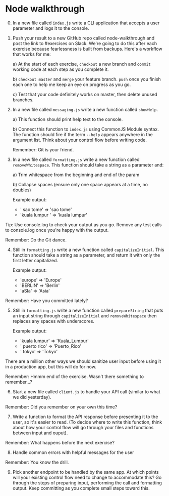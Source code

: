 # Node walkthrough

0. In a new file called `index.js` write a CLI application that accepts a user parameter and logs it to the console.

1. Push your result to a new GitHub repo called node-walkthrough and post the link to #exercises on Slack. We're going to do this after each exercise because fearlessness is built from backups. Here's a workflow that works for me:

   a) At the start of each exercise, `checkout` a new branch and `commit` working code at each step as you complete it.

   b) `checkout master` and `merge` your feature branch. `push` once you finish each one to help me keep an eye on progress as you go.

   c) Test that your code definitely works on master, then delete unused branches.

1. In a new file called `messaging.js` write a new function called `showHelp`.

   a) This function should print help text to the console.

   b) Connect this function to `index.js` using CommonJS Module syntax.
   The function should fire if the term `--help` appears anywhere in the argument list. Think about your control flow before writing code.

   Remember: Git is your friend.

1. In a new file called `formatting.js` write a new function called `removeWhitespace`. This function should take a string as a parameter and:

   a) Trim whitespace from the beginning and end of the param

   b) Collapse spaces (ensure only one space appears at a time, no doubles)

   Example output:

   - ' sao tome' => 'sao tome'
   - 'kuala lumpur ' => 'kuala lumpur'

Tip: Use console.log to check your output as you go. Remove any test calls to console.log once you're happy with the output.

Remember: Do the Git dance.

4. Still in `formatting.js` write a new function called `capitalizeInitial`. This function should take a string as a parameter, and return it with only the first letter capitalized.

   Example output:

   - 'europe' => 'Europe'
   - 'BERLIN' => 'Berlin'
   - 'aSIa' => 'Asia'

Remember: Have you committed lately?

5. Still in `formatting.js` write a new function called `prepareString` that puts an input string through `capitalizeInitial` and `removeWhitespace` then replaces any spaces with underscores.

   Example output:

   - 'kuala lumpur' => 'Kuala_Lumpur'
   - ' puerto rico' => 'Puerto_Rico'
   - ' tokyo' => 'Tokyo'

There are a million other ways we should sanitize user input before using it in a production app, but this will do for now.

Remember: Hmmm end of the exercise. Wasn't there something to remember...?

6. Start a new file called `client.js` to handle your API call (similar to what we did yesterday).

Remember: Did you remember on your own this time?

7. Write a function to format the API response before presenting it to the user, so it's easier to read. (To decide where to write this function, think about how your control flow will go through your files and functions between input and ouput).

Remember: What happens before the next exercise?

8. Handle common errors with helpful messages for the user

Remember: You know the drill.

9. Pick another endpoint to be handled by the same app. At which points will your existing control flow need to change to accommodate this? Go through the steps of preparing input, performing the call and formatting output. Keep committing as you complete small steps toward this.
